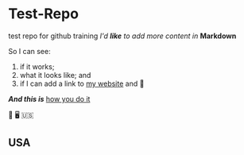 # Test-Repo
test repo for github training
*I'd **like** to add more content in* **Markdown**

So I can see:

1. if it works;
2. what it looks like; and
3. if I can add a link to [my website](/Test-Repo/) and 🎉

***And this is*** [how you do it](howto.html)

💪 🖥 🇺🇸

## USA
